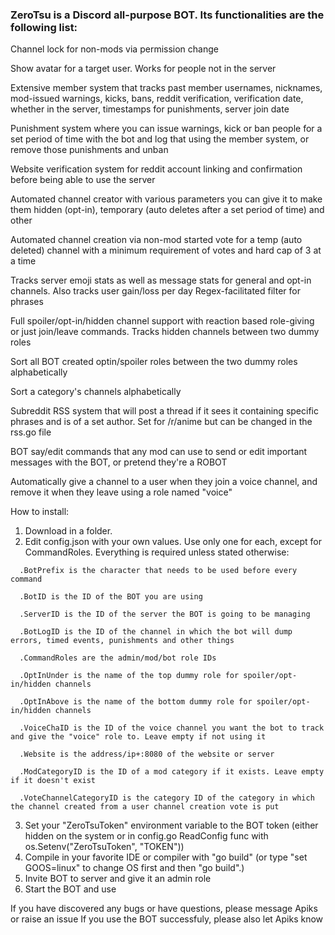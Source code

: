 ### ZeroTsu is a Discord all-purpose BOT. Its functionalities are the following list:





Channel lock for non-mods via permission change

Show avatar for a target user. Works for people not in the server

Extensive member system that tracks past member usernames, nicknames, mod-issued warnings, kicks, bans, reddit verification, verification date, whether in the server, timestamps for punishments, server join date

Punishment system where you can issue warnings, kick or ban people for a set period of time with the bot and log that using the member system, or remove those punishments and unban

Website verification system for reddit account linking and confirmation before being able to use the server

Automated channel creator with various parameters you can give it to make them hidden (opt-in), temporary (auto deletes after a set period of time) and other

Automated channel creation via non-mod started vote for a temp (auto deleted) channel with a minimum requirement of votes and hard cap of 3 at a time

Tracks server emoji stats as well as message stats for general and opt-in channels. Also tracks user gain/loss per day
Regex-facilitated filter for phrases

Full spoiler/opt-in/hidden channel support with reaction based role-giving or just join/leave commands. Tracks hidden channels between two dummy roles

Sort all BOT created optin/spoiler roles between the two dummy roles alphabetically

Sort a category's channels alphabetically

Subreddit RSS system that will post a thread if it sees it containing specific phrases and is of a set author. Set for /r/anime but can be changed in the rss.go file

BOT say/edit commands that any mod can use to send or edit important messages with the BOT, or pretend they're a ROBOT

Automatically give a channel to a user when they join a voice channel, and remove it when they leave using a role named "voice"


How to install:
1. Download in a folder.
2. Edit config.json with your own values. Use only one for each, except for CommandRoles. Everything is required unless stated otherwise:
```
  .BotPrefix is the character that needs to be used before every command

  .BotID is the ID of the BOT you are using

  .ServerID is the ID of the server the BOT is going to be managing

  .BotLogID is the ID of the channel in which the bot will dump errors, timed events, punishments and other things

  .CommandRoles are the admin/mod/bot role IDs

  .OptInUnder is the name of the top dummy role for spoiler/opt-in/hidden channels

  .OptInAbove is the name of the bottom dummy role for spoiler/opt-in/hidden channels

  .VoiceChaID is the ID of the voice channel you want the bot to track and give the "voice" role to. Leave empty if not using it

  .Website is the address/ip+:8080 of the website or server

  .ModCategoryID is the ID of a mod category if it exists. Leave empty if it doesn't exist

  .VoteChannelCategoryID is the category ID of the category in which the channel created from a user channel creation vote is put
```
3. Set your "ZeroTsuToken" environment variable to the BOT token (either hidden on the system or in config.go ReadConfig func with os.Setenv("ZeroTsuToken", "TOKEN"))
4. Compile in your favorite IDE or compiler with "go build" (or type "set GOOS=linux" to change OS first and then "go build".)
5. Invite BOT to server and give it an admin role
6. Start the BOT and use

If you have discovered any bugs or have questions, please message Apiks or raise an issue
If you use the BOT successfuly, please also let Apiks know

